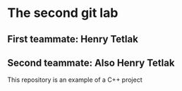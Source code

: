 # The second git lab
## First teammate: Henry Tetlak
## Second teammate: Also Henry Tetlak
This repository is an example of a C++ project